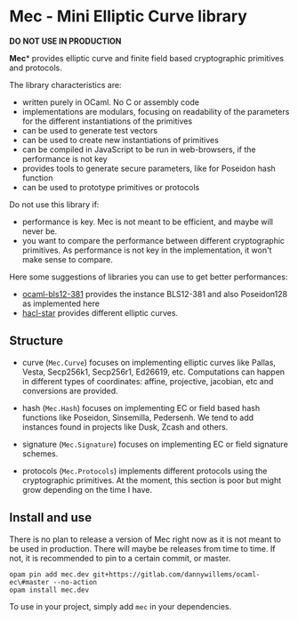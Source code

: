# Mec - Mini Elliptic Curve library

**DO NOT USE IN PRODUCTION**

**Mec*** provides elliptic curve and finite field based cryptographic primitives and protocols.

The library characteristics are:
- written purely in OCaml. No C or assembly code
- implementations are modulars, focusing on readability of the parameters for
  the different instantiations of the primitives
- can be used to generate test vectors
- can be used to create new instantiations of primitives
- can be compiled in JavaScript to be run in web-browsers, if the performance is not key
- provides tools to generate secure parameters, like for Poseidon hash function
- can be used to prototype primitives or protocols

Do not use this library if:
- performance is key. Mec is not meant to be efficient, and maybe will never be.
- you want to compare the performance between different cryptographic
  primitives. As performance is not key in the implementation, it won't make
  sense to compare.

Here some suggestions of libraries you can use to get better performances:
- [ocaml-bls12-381](https://gitlab.com/dannywillems/ocaml-bls12-381) provides the instance BLS12-381 and also Poseidon128 as implemented here
- [hacl-star](https://github.com/project-everest/hacl-star/) provides different elliptic curves.


## Structure

- curve (`Mec.Curve`) focuses on implementing elliptic curves like Pallas,
  Vesta, Secp256k1, Secp256r1, Ed26619, etc. Computations can happen in
  different types of coordinates: affine, projective, jacobian, etc and
  conversions are provided.

- hash (`Mec.Hash`) focuses on implementing EC or field based hash functions
  like Poseidon, Sinsemilla, Pedersenh. We tend to add instances found in
  projects like Dusk, Zcash and others.
  
- signature (`Mec.Signature`) focuses on implementing EC or field signature schemes.

- protocols (`Mec.Protocols`) implements different protocols using the
  cryptographic primitives. At the moment, this section is poor but might grow
  depending on the time I have.


## Install and use

There is no plan to release a version of Mec right now as it is not meant to be used in production. There will maybe be releases from time to time. If not, it is recommended to pin to a certain commit, or master.

```shell
opam pin add mec.dev git+https://gitlab.com/dannywillems/ocaml-ec\#master --no-action
opam install mec.dev
```

To use in your project, simply add `mec` in your dependencies.
